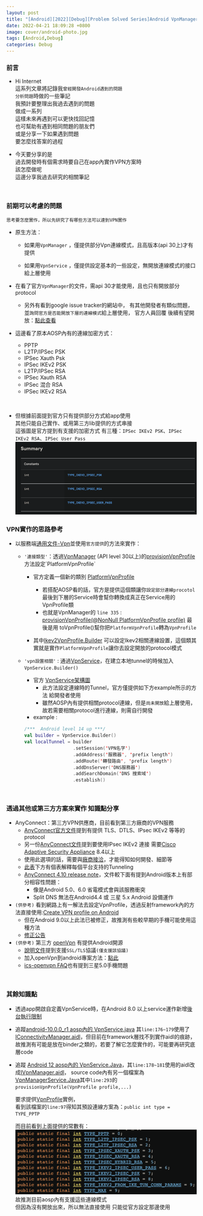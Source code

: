 ```yaml
---
layout: post
title: "[Android][2022][Debug][Problem Solved Series]Android VpnManager 開發VPN app思路分享"
date: 2022-04-21 18:09:28 +0800
image: cover/android-photo.jpg
tags: [Android,Debug]
categories: Debug
---
```


### 前言

* Hi Internet<br>
這系列文章將記錄我`曾經開發Android遇到的問題`<br>
`分析問題`時做的一些筆記<br>
我預計要整理出我過去遇到的問題<br>
做成一系列<br>
這樣未來再遇到可以更快找回記憶<br>
也可幫助有遇到相同問題的朋友們<br>
或是分享一下如果遇到問題<br>
要怎麼找答案的過程<br>

* 今天要分享的是<br>
過去開發時有個需求時要自己在app內實作VPN方案時<br>
該怎麼做呢<br>
這邊分享我過去研究的相關筆記<br>
<br>

### 前期可以考慮的問題

 `思考要怎麼實作，所以先研究了有哪些方法可以達到VPN實作`

  - 原生方法：

      - 如果用`VpnManager` ，僅提供部分Vpn連線模式，且高版本(api 30上)才有提供

      - 如果用`VpnService` ，僅提供設定基本的一些設定，無開放連線模式的接口給上層使用

  - 在看了官方`VpnManager`的文件，需api 30才能使用，且也只有開放部分protocol

      - 另外有看到google issue tracker的網站中，
   有其他開發者有類似問題，並`詢問官方是否能開放下層的連線模式`給上層使用，
   官方人員回覆 後續有望開放：[點此查看](https://issuetracker.google.com/issues/203461112)


 * 這邊看了原本AOSP內有的連線加密方式：

   - PPTP  
   - L2TP/IPSec PSK
   - IPSec Xauth Psk
   - IPSec IKEv2 PSK
   - L2TP/IPSec RSA
   - IPSec Xauth RSA
   - IPSec 混合 RSA
   - IPSec IKEv2 RSA

<br>

 *  但根據前面提到官方只有提供部分方式給app使用<br>
   其他只能自己實作、或用第三方lib提供的方式串接<br>
   這張圖是官方提到有支援的加密方式
   有三種：`IPSec IKEv2 PSK`、`IPSec IKEv2 RSA`、`IPSec User Pass`
   ![vpn_limit.png](/images/others/vpn_limit.png)

### VPN實作的思路參考

* 以服務端[通用文件-Vpn](https://server-doc.airdroid.com/#/develop_progress/biz_policy?id=%e8%ae%be%e7%bd%ae%e9%a1%b9)並使用`官方提供`的方法來實作：
     - `'連接類型'`：透過[VpnManager](https://developer.android.com/reference/android/net/VpnManager) (API level 30以上)的[provisionVpnProfile](https://developer.android.com/reference/android/net/VpnManager#provisionVpnProfile(android.net.PlatformVpnProfile))方法設定`PlatformVpnProfile`
         - 官方定義一個新的類別 [PlatformVpnProfile](https://developer.android.com/reference/android/net/PlatformVpnProfile)
           - 若搭配AOSP看的話，官方是提供這個類讓你`設定部分連線procotol`
             最後到下層的Service時會幫你轉換成真正在Service用的VpnProfile類
           - 也就是VpnManager的 `line 335` : [provisionVpnProfile(@NonNull PlatformVpnProfile profile)](https://cs.android.com/android/platform/superproject/+/master:frameworks/base/core/java/android/net/VpnManager.java;l=339;drc=03ba62861cd60978ba51c144071512b4aac291b7)
        最後是用 toVpnProfile()幫你把`PlatformVpnProfile`轉為`VpnProfile`

         - 其中[Ikev2VpnProfile.Builder](https://developer.android.com/reference/android/net/Ikev2VpnProfile.Builder#setRequiresInternetValidation(boolean)) 可以設定Ikev2相關連線設置，這個類其實就是實作`PlatformVpnProfile`讓你去設定開放的protocol模式

     - `'vpn設置相關'` : 通過[VpnService](https://developer.android.com/reference/android/net/VpnService)，在建立本地tunnel的時候加入`VpnService.Builder()`
       - 官方 [VpnService架構圖](https://developer.android.com/guide/topics/connectivity/vpn#service)
         - 此方法設定連線時的Tunnel，官方僅提供如下方example所示的方法
         給開發者使用
         - 雖然AOSP內有提供相關protocol連線，但是`尚未開放`給上層使用，
       故若需要相關protocol進行連線，則需自行開發
       - example :
        ```kotlin
       /***  Android level 14 up ***/
       val builder = VpnService.Builder()
       val localTunnel = builder
                          .setSession('VPN名字')  
                          .addAddress('服務器', 'prefix length')
                          .addRoute('轉發路由', 'prefix length')
                          .addDnsServer('DNS服務器')
                          .addSearchDomain('DNS 搜索域')
                          .establish()
         ```

<br>

### 透過其他或第三方方案來實作 知識點分享

   - AnyConnect：第三方VPN供應商，目前看到第三方廠商的VPN服務
      - [AnyConnect官方文件](https://www.cisco.com/c/en/us/td/docs/security/vpn_client/anyconnect/anyconnect410/release/notes/release-notes-android-anyconnect-4-10-.html)提到有提供 TLS、DTLS、IPsec IKEv2 等等的protocol
      - 另一份[AnyConnect文件](https://www.cisco.com/c/en/us/products/collateral/security/anyconnect-secure-mobility-client/data_sheet_c78-527494.html)提到要使用IPsec IKEv2 連接 需要[Cisco Adaptive Security Appliance](https://www.cisco.com/c/en/us/products/security/adaptive-security-appliance-asa-software/index.html#~features) 8.4以上
      - 使用此選項的話，需要與[廠商接洽](https://www.cisco.com/c/en/us/products/security/anyconnect-secure-mobility-client/index.html#~deployment)，才能得知如何開發、細節等
      - [此表](https://www.cisco.com/c/en/us/td/docs/security/vpn_client/anyconnect/anyconnect40/feature/guide/AnyConnect_Mobile_Platforms_and_Features_Guide.html)下方有個表解釋每個平台支持的Tunneling
      - [AnyConnect 4.10 release note](https://www.cisco.com/c/en/us/td/docs/security/vpn_client/anyconnect/anyconnect410/release/notes/release-notes-android-anyconnect-4-10-.html)，文件較下面有提到Android版本上有部分相容性問題：
        - 像是Android 5.0、6.0 省電模式會與該服務衝突
        - Split DNS 無法在Android4.4 或 三星 5.x Android 設備運作
   - `(供參考)` 看到網路上有一解法去設定VpnProfile，透過反射framework內的方法直接使用:[Create VPN profile on Android](https://stackoverflow.com/questions/9718289/create-vpn-profile-on-android)
     - 但在Android 9.0以上此法已被修正，故推測有些較早期的手機可能使用這種方法
     - [修正公告](https://developer.android.com/distribute/best-practices/develop/restrictions-non-sdk-interfaces)
   - `(供參考)` 第三方 [openVpn](https://github.com/schwabe/ics-openvpn) 有提供Android開源
     - [說明文件](https://community.openvpn.net/openvpn/wiki/Openvpn23ManPage)提到支援`SSL/TLS`協議`(僅支援該協議)`
     - 加入openVpn到android專案方法：[點此](https://www.youtube.com/watch?v=gBMhaCujwrM)
     - [ics-openvpn FAQ](https://ics-openvpn.blinkt.de/FAQ.html)也有提到三星5.0手機問題

<br>

### 其餘知識點

- 透過app開啟自定義VpnService時，在Android 8.0 以上service運作新增[後台執行限制](https://developer.android.com/about/versions/oreo/background?hl=zh-cn#services)
   <br>

- 追蹤[android-10.0.0_r1 aosp內的 VpnService.java](https://cs.android.com/android/platform/superproject/+/android-10.0.0_r1:frameworks/base/core/java/android/net/VpnService.java;bpv=1;bpt=1) 其`line:176~179`使用了
   [IConnectivityManager.aidl](https://cs.android.com/android/platform/superproject/+/android-10.0.0_r10:frameworks/base/core/java/android/net/IConnectivityManager.aidl;bpv=0;bpt=0)，但目前在framework層找不到實作aidl的痕跡，
   故推測有可能是放在binder之類的，若要了解它怎麼實作的，可能要再研究底層code
   <br>

- 追蹤 [Android 12 aosp內的 VpnService.Java](https://cs.android.com/android/platform/superproject/+/master:frameworks/base/core/java/android/net/VpnService.java;bpv=1;bpt=1;l=178)，其`line:178~181`使用的aidl改成[IVpnManager.aidl](https://cs.android.com/android/platform/superproject/+/master:frameworks/base/core/java/android/net/IVpnManager.aidl)，
   source code內有另一個檔案為[VpnManagerService.Java](https://cs.android.com/android/platform/superproject/+/master:frameworks/base/services/core/java/com/android/server/VpnManagerService.java;l=33;bpv=0;bpt=1)其中`line:293`的 ` provisionVpnProfile(VpnProfile profile,...)`<br>

   要求提供[VpnProfile](https://cs.android.com/android/platform/superproject/+/master:frameworks/base/core/java/com/android/internal/net/VpnProfile.java;l=61;bpv=0;bpt=0?q=VpnProfile&ss=android%2Fplatform%2Fsuperproject)實例，<br>
   看到該檔案的`line:97`得知其預設連線方案為：`public int type = TYPE_PPTP`  

   而目前看到上面提供的常數有：<br>
   ![vpn_aosp_type.png](/images/others/vpn_aosp_type.png)<br>
   故推測目前aosp內有支援這些連線模式<br>
   但因為沒有開放出來，所以無法直接使用
   只能從官方設定那邊使用
